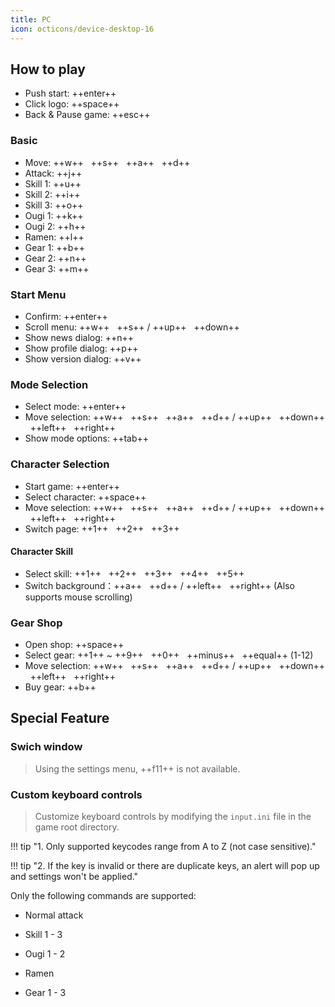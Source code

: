 ```yaml
---
title: PC
icon: octicons/device-desktop-16
---
```


## How to play

- Push start: ++enter++
- Click logo: ++space++
- Back & Pause game: ++esc++

### Basic

- Move: ++w++ &nbsp; ++s++ &nbsp; ++a++ &nbsp; ++d++
- Attack: ++j++
- Skill 1: ++u++
- Skill 2: ++i++
- Skill 3: ++o++
- Ougi 1: ++k++
- Ougi 2: ++h++
- Ramen: ++l++
- Gear 1: ++b++
- Gear 2: ++n++
- Gear 3: ++m++

### Start Menu

- Confirm: ++enter++
- Scroll menu: ++w++ &nbsp; ++s++ / ++up++ &nbsp; ++down++
- Show news dialog: ++n++
- Show profile dialog: ++p++
- Show version dialog: ++v++

### Mode Selection

- Select mode: ++enter++
- Move selection: ++w++ &nbsp; ++s++ &nbsp; ++a++ &nbsp; ++d++ / ++up++ &nbsp; ++down++ &nbsp; ++left++ &nbsp; ++right++
- Show mode options: ++tab++

### Character Selection

- Start game: ++enter++
- Select character: ++space++
- Move selection: ++w++ &nbsp; ++s++ &nbsp; ++a++ &nbsp; ++d++ / ++up++ &nbsp; ++down++ &nbsp; ++left++ &nbsp; ++right++
- Switch page: ++1++ &nbsp; ++2++ &nbsp; ++3++

#### Character Skill

- Select skill: ++1++ &nbsp; ++2++ &nbsp; ++3++ &nbsp; ++4++ &nbsp; ++5++
- Switch background：++a++ &nbsp; ++d++ / ++left++ &nbsp; ++right++ (Also supports mouse scrolling)

### Gear Shop

- Open shop: ++space++
- Select gear: ++1++ ~ ++9++ &nbsp; ++0++ &nbsp; ++minus++ &nbsp; ++equal++ (1-12)
- Move selection: ++w++ &nbsp; ++s++ &nbsp; ++a++ &nbsp; ++d++ / ++up++ &nbsp; ++down++ &nbsp; ++left++ &nbsp; ++right++
- Buy gear: ++b++

## Special Feature

### Swich window

> Using the settings menu, ++f11++ is not available.

### Custom keyboard controls

> Customize keyboard controls by modifying the
> `input.ini` file in the game root directory.

!!! tip "1. Only supported keycodes range from A to Z (not case sensitive)."

!!! tip "2. If the key is invalid or there are duplicate keys, an alert will pop up and settings won't be applied."

Only the following commands are supported:

- Normal attack

- Skill 1 - 3

- Ougi 1 - 2

- Ramen

- Gear 1 - 3
